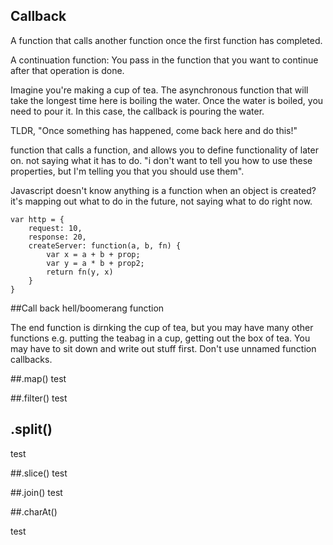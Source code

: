 ## Callback

A function that calls another function once the first function has completed.

A continuation function: You pass in the function that you want to continue after that operation is done. 

Imagine you're making a cup of tea. The asynchronous function that will take the longest time here is boiling the water. Once the water is boiled, you need to pour it. In this case, the callback is pouring the water.

TLDR, "Once something has happened, come back here and do this!"

function that calls a function, and allows you to define functionality of later on. not saying what it has to do. "i don't want to tell you how to use these properties, but I'm telling you that you should use them".

Javascript doesn't know anything is a function when an object is created? it's mapping out what to do in the future, not saying what to do right now. 


```
var http = {
    request: 10,
    response: 20,
    createServer: function(a, b, fn) {
        var x = a + b + prop;
        var y = a * b + prop2;
        return fn(y, x)
    }
}
```

##Call back hell/boomerang function

The end function is dirnking the cup of tea, but you may have many other functions e.g. putting the teabag in a cup, getting out the box of tea. You may have to sit down and write out stuff first. Don't use unnamed function callbacks. 

##.map()
test

##.filter()
test

## .split()
test

##.slice()
test

##.join()
test

##.charAt()

test